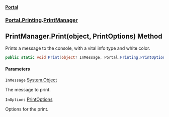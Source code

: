 #### [Portal](index.md 'index')
### [Portal.Printing](Portal.Printing.md 'Portal.Printing').[PrintManager](PrintManager.md 'Portal.Printing.PrintManager')

## PrintManager.Print(object, PrintOptions) Method

Prints a message to the console, with a vital info type and white color.

```csharp
public static void Print(object? InMessage, Portal.Printing.PrintOptions? InOptions=null);
```
#### Parameters

<a name='Portal.Printing.PrintManager.Print(object,Portal.Printing.PrintOptions).InMessage'></a>

`InMessage` [System.Object](https://docs.microsoft.com/en-us/dotnet/api/System.Object 'System.Object')

The message to print.

<a name='Portal.Printing.PrintManager.Print(object,Portal.Printing.PrintOptions).InOptions'></a>

`InOptions` [PrintOptions](PrintOptions.md 'Portal.Printing.PrintOptions')

Options for the print.